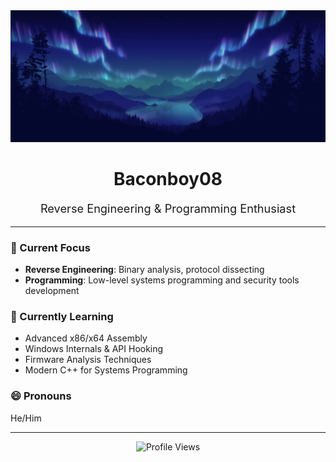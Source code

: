 <img src="https://github.com/TheBaconboy08/TheBaconboy08/blob/bb0b2fd65eb3002f9a9a1ce890847eaf53253ef1/aurora-bg.jpg" width="840px" />

<div align="center">
  <h1>Baconboy08</h1>
  <p style="font-size: 1.3em;">Reverse Engineering & Programming Enthusiast</p>
</div>

---

### 🔭 Current Focus
- **Reverse Engineering**: Binary analysis, protocol dissecting
- **Programming**: Low-level systems programming and security tools development

### 🌱 Currently Learning
- Advanced x86/x64 Assembly
- Windows Internals & API Hooking
- Firmware Analysis Techniques
- Modern C++ for Systems Programming

### 😄 Pronouns
He/Him

---

<div align="center">
  <img src="https://komarev.com/ghpvc/?username=TheBaconboy08&style=flat-square" alt="Profile Views" />
</div>
